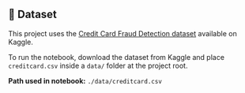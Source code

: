 ## 📂 Dataset

This project uses the [Credit Card Fraud Detection dataset](https://www.kaggle.com/datasets/mlg-ulb/creditcardfraud) available on Kaggle.

To run the notebook, download the dataset from Kaggle and place `creditcard.csv` inside a `data/` folder at the project root.

**Path used in notebook:** `./data/creditcard.csv`
